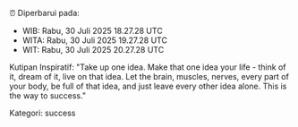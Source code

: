 ⏰ Diperbarui pada:
- WIB: Rabu, 30 Juli 2025 18.27.28 UTC
- WITA: Rabu, 30 Juli 2025 19.27.28 UTC
- WIT: Rabu, 30 Juli 2025 20.27.28 UTC

Kutipan Inspiratif:
"Take up one idea. Make that one idea your life - think of it, dream of it, live on that idea. Let the brain, muscles, nerves, every part of your body, be full of that idea, and just leave every other idea alone. This is the way to success."


Kategori: success

